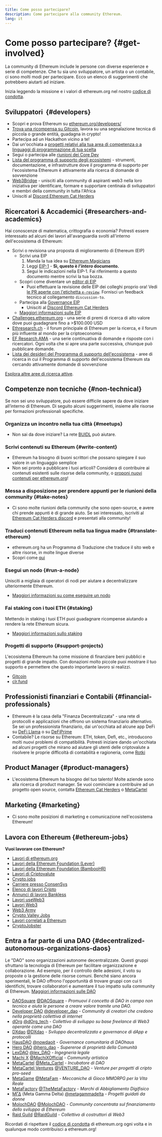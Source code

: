 ```yaml
---
title: Come posso partecipare?
description: Come partecipare alla community Ethereum.
lang: it
---
```


# Come posso partecipare? {#get-involved}

La community di Ethereum include le persone con diverse esperienze e serie di competenze. Che tu sia uno sviluppatore, un artista o un contabile, ci sono molti modi per partecipare. Ecco un elenco di suggerimenti che potrebbero aiutarti ad iniziare.

Inizia leggendo la missione e i valori di ethereum.org nel nostro [codice di condotta](/community/code-of-conduct).

## Sviluppatori <Emoji text=":computer:" size={1} />‍ {#developers}

- Scopri e prova Ethereum su [ethereum.org/developers/](/developers/)
- [Trova una ricompensa su Gitcoin](https://gitcoin.co/), lavora su una segnalazione tecnica di piccola o grande entità, guadagna in crypto!
- Partecipa ad un Hackathon vicino a te!
- Dai un'occhiata a [progetti relativi alla tua area di competenza o a linguaggi di programmazione di tua scelta](/developers/docs/programming-languages/)
- Segui o partecipa alle [riunioni dei Core Dev](https://www.youtube.com/playlist?list=PLaM7G4Llrb7zfMXCZVEXEABT8OSnd4-7w)
- [Lista del programma di supporto degli ecosistemi](https://esp.ethereum.foundation/wishlist/) - strumenti, documentazione, e infrastrutture dove il programma di supporto per l'ecosistema Ethereum è attivamente alla ricerca di domande di sovvenzione
- [Web3Bridge](https://www.web3bridge.com/) - unisciti alla community di aspiranti web3 nella loro iniziativa per identificare, formare e supportare centinaia di sviluppatori e membri della community in tutta l'Africa
- Unisciti al [Discord Ethereum Cat Herders](https://discord.io/EthCatHerders)

## Ricercatori & Accademici <Emoji text=":mag:" size={1} /> {#researchers-and-academics}

Hai conoscenze di matematica, crittografia o economia? Potresti essere interessato ad alcuni dei lavori all'avanguardia svolti all'interno dell'ecosistema di Ethereum:

- Scrivi o revisiona una proposta di miglioramento di Ethereum (EIP)
  - Scrivi una EIP
    1. Manda la tua idea su [Ethereum Magicians](https://ethereum-magicians.org)
    2. Leggi [EIP-1](https://eips.ethereum.org/EIPS/eip-1) - **Sì, questo è _l'intero_ documento.**
    3. Segui le indicazioni nella EIP-1. Fai riferimento a questo documento mentre scrivi la tua bozza.
  - Scopri come diventare un [editor di EIP](https://eips.ethereum.org/EIPS/eip-5069)
    - Puoi effettuare la revisione delle EIP dei colleghi proprio ora! Vedi [le PR aperte con l'etichetta `e-review`](https://github.com/ethereum/EIPs/pulls?q=is%3Apr+is%3Aopen+label%3Ae-review). Fornisci un feedback tecnico al collegamento `discussion-to`.
  - Partecipa alla [Governance EIP](https://github.com/ethereum-cat-herders/EIPIP)
    - Unisciti al [Discord Ethereum Cat Herders](https://discord.io/EthCatHerders)
  - [Maggiori informazioni sulle EIP](/eips/)
- [Challenges.ethereum.org](https://challenges.ethereum.org/) - una serie di premi di ricerca di alto valore dove puoi guadagnare fino a >$100.000 USD
- [Ethresearch.ch](https://ethresear.ch) - il forum principale di Ethereum per la ricerca, e il forum più influente al mondo per la criptoeconomia
- [EF Research AMA](https://old.reddit.com/r/ethereum/comments/vrx9xe/ama_we_are_ef_research_pt_8_07_july_2022) - una serie continuativa di domande e risposte con i ricercatori. Ogni volta che si apre una parte successiva, chiunque può pubblicare domande.
- [Lista dei desideri del Programma di supporto dell'ecosistema](https://esp.ethereum.foundation/wishlist/) - aree di ricerca in cui il Programma di supporto dell'ecosistema Ethereum sta cercando attivamente domande di sovvenzione

[Esplora altre aree di ricerca attive](/community/research/).

## Competenze non tecniche <Emoji text=":briefcase:" size={1} /> {#non-technical}

Se non sei uno sviluppatore, può essere difficile sapere da dove iniziare all’interno di Ethereum. Di seguito alcuni suggerimenti, insieme alle risorse per formazioni professionali specifiche.

### Organizza un incontro nella tua città {#meetups}

- Non sai da dove iniziare? La rete [BUIDL](https://consensys.net/developers/buidlnetwork/) può aiutare.

### Scrivi contenuti su Ethereum {#write-content}

- Ethereum ha bisogno di buoni scrittori che possano spiegare il suo valore in un linguaggio semplice
- Non sei pronto a pubblicare i tuoi articoli? Considera di contribuire ai contenuti esistenti sulle risorse della community, o [proponi nuovi contenuti per ethereum.org](/contributing/)!

### Messa a disposizione per prendere appunti per le riunioni della community {#take-notes}

- Ci sono molte riunioni della community che sono open-source, e avere chi prende appunti è di grande aiuto. Se sei interessato, iscriviti al [Ethereum Cat Herders discord](https://discord.com/invite/Nz6rtfJ8Cu) e presentati alla community!

### Traduci contenuti Ethereum nella tua lingua madre {#translate-ethereum}

- ethereum.org ha un Programma di Traduzione che traduce il sito web e altre risorse, in molte lingue diverse
- Scopri come [qui](/contributing/translation-program)

### Esegui un nodo {#run-a-node}

Unisciti a migliaia di operatori di nodi per aiutare a decentralizzare ulteriormente Ethereum.

- [Maggiori informazioni su come eseguire un nodo](/developers/docs/nodes-and-clients/run-a-node/)

### Fai staking con i tuoi ETH {#staking}

Mettendo in staking i tuoi ETH puoi guadagnare ricompense aiutando a rendere la rete Ethereum sicura.

- [Maggiori informazioni sullo staking](/staking/)

### Progetti di supporto {#support-projects}

L'ecosistema Ethereum ha come missione di finanziare beni pubblici e progetti di grande impatto. Con donazioni molto piccole puoi mostrare il tuo supporto e permettere che questo importante lavoro si realizzi.

- [Gitcoin](https://gitcoin.co/fund)
- [clr.fund](https://clr.fund/#/about)

## Professionisti finanziari e Contabili <Emoji text=":chart_with_upwards_trend:" size={1} /> {#financial-professionals}

- Ethereum è la casa della "Finanza Decentralizzata" - una rete di protocolli e applicazioni che offrono un sistema finanziario alternativo. Se sei un professionista finanziario, dai un'occhiata ad alcune app DeFi su [DeFi Llama](https://defillama.com/) o su [DeFiPrime](https://defiprime.com)
- Contabile? Le risorse su Ethereum: ETH, token, Defi, etc., introducono molti nuovi problemi di compatibilità. Potresti iniziare dando un'occhiata ad alcuni progetti che mirano ad aiutare gli utenti delle criptovalute a risolvere le proprie difficoltà di contabilità e ragioneria, come [Rotki](https://rotki.com/)

## Product Manager <Emoji text=":fountain_pen:" size={1} /> {#product-managers}

- L'ecosistema Ethereum ha bisogno del tuo talento! Molte aziende sono alla ricerca di product manager. Se vuoi cominciare a contribuire ad un progetto open source, contatta [Ethereum Cat Herders](https://discord.com/invite/Nz6rtfJ8Cu) o [MetaCartel](https://www.metacartel.org/)

## Marketing <Emoji text=":megaphone:" size={1} /> {#marketing}

- Ci sono molte posizioni di marketing e comunicazione nell'ecosistema Ethereum!

## Lavora con Ethereum {#ethereum-jobs}

**Vuoi lavorare con Ethereum?**

- [Lavori di ethereum.org](/about/#open-jobs)
- [Lavori della Ethereum Foundation (Lever)](https://jobs.lever.co/ethereumfoundation)
- [Lavori della Ethereum Foundation (BambooHR)](https://ethereum.bamboohr.com/jobs/)
- [Lavori di Criptovalute](https://cryptocurrencyjobs.co/ethereum/)
- [Crypto.jobs](https://crypto.jobs/)
- [Carriere presso ConsenSys](https://consensys.net/careers/)
- [Elenco di lavori Cripto](https://cryptojobslist.com/ethereum-jobs)
- [Annunci di lavoro Bankless](https://pallet.xyz/list/bankless/jobs)
- [Lavori useWeb3](https://www.useweb3.xyz/jobs)
- [Lavori Web3](https://web3.career)
- [Web3 Army](https://web3army.xyz/)
- [Crypto Valley Jobs](https://cryptovalley.jobs/)
- [Lavori correlati a Ethereum](https://startup.jobs/ethereum-jobs)
- [CryptoJobster](https://cryptojobster.com/tag/ethereum/)

## Entra a far parte di una DAO {#decentralized-autonomous-organizations-daos}

Le "DAO" sono organizzazioni autonome decentralizzate. Questi gruppi sfruttano la tecnologia di Ethereum per facilitare organizzazione e collaborazione. Ad esempio, per il controllo delle adesioni, il voto su proposte o la gestione delle risorse comuni. Benché siano ancora sperimentali, le DAO offrono l'opportunità di trovare gruppi con cui ti identifichi, trovare collaboratori e aumentare il tuo impatto sulla community di Ethereum. [Maggiori informazioni sulle DAO](/dao/)

- [DAOSquare](https://www.daosquare.io) [@DAOSquare](https://twitter.com/DAOSquare) - _Promuovi il concetto di DAO in campo non tecnico e aiuta le persone a creare valore tramite una DAO._
- [Developer DAO](https://www.developerdao.com/) [@developer_dao](https://twitter.com/developer_dao) - _Community di creatori che credono nella proprietà collettiva di internet_
- [dOrg](https://dOrg.tech) [@dOrg_tech](https://twitter.com/dOrg_tech) - _Collettivo di sviluppo su base freelance di Web3 operante come una DAO_
- [DXdao](https://DXdao.eth.link/) [@DXdao](https://twitter.com/DXdao_) - _Sviluppo decentralizzato e governance di dApp e protocolli_
- [HausDAO](https://daohaus.club) [@nowdaoit](https://twitter.com/nowdaoit) - _Governance comunitaria di DAOhaus_
- [Hero DAO](https://herodao.org/) [@hero_dao](https://twitter.com/hero_dao) - _Supereroe di proprietà della Comunità_
- [LexDAO](https://lexdao.coop) [@lex_DAO](https://twitter.com/lex_DAO) - _Ingegneria legale_
- [Machi X](https://machix.com) [@MachiXOfficial](https://twitter.com/MachiXOfficial) - _Community artistica_
- [MetaCartel](https://metacartel.org) [@Meta_Cartel](https://twitter.com/Meta_Cartel) - _Incubatore di DAO_
- [MetaCartel Ventures](https://metacartel.xyz) [@VENTURE_DAO](https://twitter.com/VENTURE_DAO) - _Venture per progetti di cripto pro-seed_
- [MetaGame](https://metagame.wtf) [@MetaFam](https://twitter.com/MetaFam) - _Meccaniche di Gioco MMORPG per la Vita Reale_
- [MetaFactory](https://metafactory.ai) [@TheMetaFactory](https://twitter.com/TheMetaFactory) - _Marchi di Abbigliamento Digifisico_
- [ΜΓΔ](https://metagammadelta.com/) (Meta Gamma Delta) [@metagammadelta](https://twitter.com/metagammadelta) - _Progetti guidati da donne_
- [MolochDAO](https://molochdao.com) [@MolochDAO](https://twitter.com/MolochDAO) - _Community concentrata sul finanziamento dello sviluppo di Ethereum_
- [Raid Guild](https://raidguild.org) [@RaidGuild](https://twitter.com/RaidGuild) - _Collettivo di costruttori di Web3_

Ricordati di rispettare il [codice di condotta](/community/code-of-conduct) di ethereum.org ogni volta e in qualunque modo contribuisci a ethereum.org!
